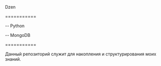 Dzen

===========

-- Python

-- MongoDB

===========

Данный репозиторий служит для накопления и структурирования моих
знаний.
